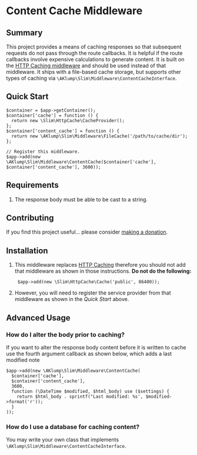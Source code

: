 # Content Cache Middleware

## Summary

This project provides a means of caching responses so that subsequent requests do not pass through the route callbacks.  It is helpful if the route callbacks involve expensive calculations to generate content.  It is built on the [HTTP Caching middleware](http://www.slimframework.com/docs/v3/features/caching.html) and should be used instead of that middleware.  It ships with a file-based cache storage, but supports other types of caching via `\AKlump\Slim\Middleware\ContentCacheInterface`.  

## Quick Start

    $container = $app->getContainer();
    $container['cache'] = function () {
      return new \Slim\HttpCache\CacheProvider();
    };
    $container['content_cache'] = function () {
      return new \AKlump\Slim\Middleware\FileCache('/path/to/cache/dir');
    };
    
    // Register this middleware.
    $app->add(new \AKlump\Slim\Middleware\ContentCache($container['cache'], $container['content_cache'], 3600));
    
## Requirements

1. The response body must be able to be cast to a string.    

## Contributing

If you find this project useful... please consider [making a donation](https://www.paypal.com/cgi-bin/webscr?cmd=_s-xclick&hosted_button_id=4E5KZHDQCEUV8&item_name=Gratitude%20for%20aklump%2Faklump_slim).

## Installation

1. This middleware replaces [HTTP Caching](http://www.slimframework.com/docs/v3/features/caching.html) therefore you should not add that middleware as shown in those instructions.  **Do not do the following:**
        
        $app->add(new \Slim\HttpCache\Cache('public', 86400));
        
1. However, you will need to register the service provider from that middleware as shown in the _Quick Start_ above.

## Advanced Usage

### How do I alter the body prior to caching?

If you want to alter the response body content before it is written to cache use the fourth argument callback as shown below, which adds a last modified note

    $app->add(new \AKlump\Slim\Middleware\ContentCache(
      $container['cache'],
      $container['content_cache'],
      3600,
      function (\DateTime $modified, $html_body) use ($settings) {
        return $html_body . sprintf("Last modified: %s', $modified->format('r'));
      }
    ));

### How do I use a database for caching content?

You may write your own class that implements `\AKlump\Slim\Middleware\ContentCacheInterface`.
